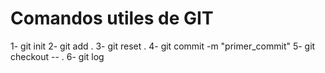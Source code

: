 # Comandos utiles de GIT
1- git init
2- git add .
3- git reset .
4- git commit -m "primer_commit"
5- git checkout -- .
6- git log